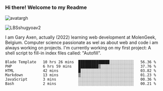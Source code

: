 ### Hi there! Welcome to my Readme 
![avatargh](https://user-images.githubusercontent.com/22075644/164934471-9e8af8ff-56fa-42c4-8061-5c7410433886.png)

![LBSshugyoav2](https://user-images.githubusercontent.com/22075644/164934218-25b846e8-bf56-4a0e-bd88-ab444310d7a8.png)



I am Gary Axen, actually (2022) learning web development at MolenGeek, Belgium.
Computer science passionate as wel as about web and code i am always working on projects.
I'm currently working on my first project: A shell script to fill-in index files called: "Autofill". 
<!--START_SECTION:waka-->

```text
Blade Template   10 hrs 26 mins  ██████████████░░░░░░░░░░░   56.36 %
PHP              6 hrs 59 mins   █████████▒░░░░░░░░░░░░░░░   37.76 %
HTML             42 mins         █░░░░░░░░░░░░░░░░░░░░░░░░   03.82 %
Markdown         13 mins         ▒░░░░░░░░░░░░░░░░░░░░░░░░   01.23 %
JavaScript       3 mins          ░░░░░░░░░░░░░░░░░░░░░░░░░   00.36 %
Bash             2 mins          ░░░░░░░░░░░░░░░░░░░░░░░░░   00.21 %
```

<!--END_SECTION:waka-->

<!--
**LeBigSky/LebigSky** is a ✨ _special_ ✨ repository because its `README.md` (this file) appears on your GitHub profile.


as to get you started:

- 🔭 I’m currently working on ...
- 🌱 I’m currently learning ...
- 👯 I’m looking to collaborate on ...
- 🤔 I’m looking for help with ...
- 💬 Ask me about ...
- 📫 How to reach me: ...
- 😄 Pronouns: ...
- ⚡ Fun fact: ...
-->
